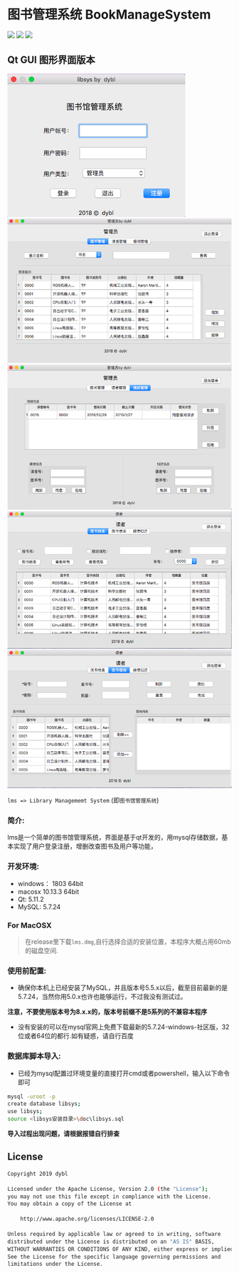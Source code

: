 # 图书管理系统 BookManageSystem

![](https://img.shields.io/badge/license-Apache2.0-253bd8.svg)
![](https://img.shields.io/badge/author-dybl-ff69b4.svg)
![](https://img.shields.io/badge/upload-pass-0f9d58.svg)

## Qt GUI 图形界面版本
![](img/1.png)
![](img/2.png)
![](img/3.png)
![](img/4.png)
![](img/5.png)

`lms => Library Managememt System`
(即`图书馆管理系统`)

### 简介:
lms是一个简单的图书馆管理系统，界面是基于qt开发的，用mysql存储数据，基本实现了用户登录注册，增删改查图书及用户等功能，

### 开发环境:
- windows： 1803 64bit
- macosx 10.13.3 64bit
- Qt: 5.11.2
- MySQL: 5.7.24


### For MacOSX

> 在release里下载`lms.dmg`,自行选择合适的安装位置，本程序大概占用60mb的磁盘空间.

### 使用前配置:

- 确保你本机上已经安装了MySQL，并且版本号5.5.x以后，截至目前最新的是5.7.24，当然你用5.0.x也许也能够运行，不过我没有测试过。

**注意，不要使用版本号为8.x.x的，版本号前缀不是5系列的不兼容本程序**

- 没有安装的可以在mysql官网上免费下载最新的5.7.24-windows-社区版，32位或者64位的都行.如有疑惑，请自行百度

### 数据库脚本导入:

- 已经为mysql配置过环境变量的直接打开cmd或者powershell，输入以下命令即可

``` bash
mysql -uroot -p 
create database libsys;
use libsys;
source <libsys安装目录>\doc\libsys.sql
```
**导入过程出现问题，请根据报错自行排查**


## License

```sh
Copyright 2019 dybl

Licensed under the Apache License, Version 2.0 (the "License");
you may not use this file except in compliance with the License.
You may obtain a copy of the License at

    http://www.apache.org/licenses/LICENSE-2.0

Unless required by applicable law or agreed to in writing, software
distributed under the License is distributed on an "AS IS" BASIS,
WITHOUT WARRANTIES OR CONDITIONS OF ANY KIND, either express or implied.
See the License for the specific language governing permissions and
limitations under the License.
```

